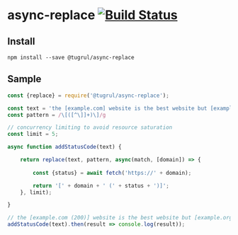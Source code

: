 
# async-replace [![Build Status](https://github.com/tugrul/async-replace/actions/workflows/master.yml/badge.svg)](https://github.com/tugrul/async-replace/actions)

## Install

```
npm install --save @tugrul/async-replace
```

## Sample

```js
const {replace} = require('@tugrul/async-replace');

const text = 'the [example.com] website is the best website but [example.org] is better one';
const pattern = /\[([^\]]+)\]/g

// concurrency limiting to avoid resource saturation
const limit = 5;

async function addStatusCode(text) {

    return replace(text, pattern, async(match, [domain]) => {
        
        const {status} = await fetch('https://' + domain);

        return '[' + domain + ' (' + status + ')]';
    }, limit);

}

// the [example.com (200)] website is the best website but [example.org (200)] is better one
addStatusCode(text).then(result => console.log(result));
```
